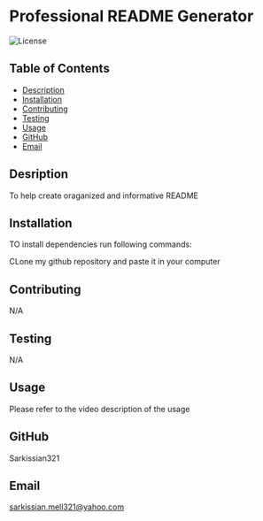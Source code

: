 # Professional README Generator

  ![License](https://img.shields.io/badge/License-MIT-blue.svg)

  ## Table of Contents

  * [Description](#description)
  * [Installation](#installation)
  * [Contributing](#contributing)
  * [Testing](#testing)
  * [Usage](#usage)
  * [GitHub](#github)
  * [Email](#email)

  ## Desription

  To help create oraganized and informative README

  ## Installation

  TO install dependencies run following commands:

  CLone my github repository and paste it in your computer

  ## Contributing

  N/A

  ## Testing

  N/A

  ## Usage

  Please refer to the video description of the usage

  ## GitHub

  Sarkissian321

  ## Email

  sarkissian.mell321@yahoo.com

